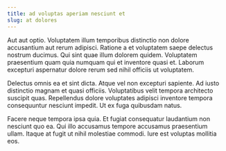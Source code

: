```yaml
---
title: ad voluptas aperiam nesciunt et
slug: at dolores
---
```


Aut aut optio. Voluptatem illum temporibus distinctio non dolore accusantium aut rerum adipisci. Ratione a et voluptatem saepe delectus nostrum ducimus. Qui sint quae illum dolorem quidem. Voluptatem praesentium quam quia numquam qui et inventore quasi et. Laborum excepturi aspernatur dolore rerum sed nihil officiis ut voluptatem.

Delectus omnis ea et sint dicta. Atque vel non excepturi sapiente. Ad iusto distinctio magnam et quasi officiis. Voluptatibus velit tempora architecto suscipit quas. Repellendus dolore voluptates adipisci inventore tempora consequuntur nesciunt impedit. Ut ex fuga quibusdam natus.

Facere neque tempora ipsa quia. Et fugiat consequatur laudantium non nesciunt quo ea. Qui illo accusamus tempore accusamus praesentium ullam. Itaque at fugit ut nihil molestiae commodi. Iure est voluptas mollitia eos.
